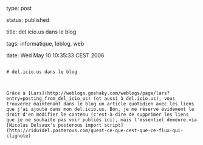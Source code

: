 type: post
status: published
title: del.icio.us dans le blog
tags: informatique, leblog, web
date: Wed May 10 10:35:33 CEST 2006
~~~~~~
# del.icio.us dans le blog

Grâce à [Lars](http://weblogs.goshaky.com/weblogs/page/lars?entry=posting_from_del_icio_us) (et aussi à del.icio.us), vous trouverez maintenant dans le blog un article quotidien avec les liens que j'ai ajouté dans mon del.icio.us. Bon, je me réserve évidement le droit d'en modifier le contenu (c'est-à-dire de supprimer les liens que je ne souhaite pas voir publiés ici), mais l'essentiel demeure.via [Nicolas Delsaux's posterous import script](http://riduidel.posterous.com/quest-ce-que-cest-que-ce-flux-qui-clignote)